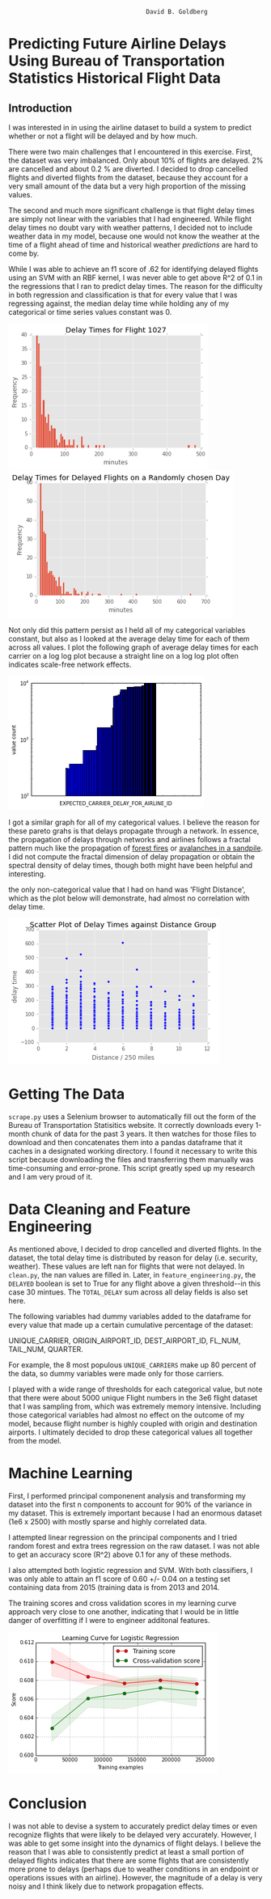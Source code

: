 
                                          David B. Goldberg
# Predicting Future Airline Delays Using Bureau of Transportation Statistics Historical Flight Data
## Introduction

I was interested in in using the airline dataset to build a system to predict whether or not a flight will be delayed and by how much. 

There were two main challenges that I encountered in this exercise.  First, the dataset was very imbalanced.
Only about 10% of flights are delayed.  2% are cancelled and about 0.2 % are diverted. I decided to drop cancelled flights and diverted flights from the dataset, because they account for a very small amount of the data but a very high proportion of the missing values.  

The second and much more significant challenge is that flight delay times are simply not linear with the variables that I had engineered.  While flight delay times no doubt vary with weather patterns, I decided not to include weather data in my model, because one would not know the weather at the time of a flight ahead of time and historical weather *predictions* are hard to come by.

While I was able to achieve an f1 score of .62 for identifying delayed flights using an SVM with an RBF kernel, I was never able to get above R^2 of 0.1 in the regressions that I ran to predict delay times.  The reason for the difficulty in both regression and classification is that for every value that I was regressing against, the median delay time while holding any of my categorical or time series values constant was 0.

![flight_number](files/flight_num.png)
![date](files/date.png)

Not only did this pattern persist as I held all of my categorical variables constant, but also as I looked at the  average delay time for each of them across all values.
I plot the following graph of average delay times for each carrier on a log log plot because a straight line on a log log plot often indicates scale-free network effects.

![carrier](files/carrier_delay.png)

I got a similar graph for all of my categorical values.  I believe the reason for these pareto grahs is that delays propagate through a network.  In essence, the propagation of delays through networks and airlines follows a fractal pattern much like the propagation of [forest fires](https://en.wikipedia.org/wiki/Forest-fire_model) or [avalanches in a sandpile](http://prl.aps.org/abstract/PRL/v59/i4/p381_1).  I did not compute the fractal dimension of delay propagation or obtain the spectral density of delay times, though both might have been helpful and interesting.

the only non-categorical value that I had on hand was 'Flight Distance', which as the plot below will demonstrate, had almost no correlation with delay time.

![distance group](files/scatter.png)


# Getting The Data

`scrape.py` uses a Selenium browser to automatically fill out the form of the Bureau of Transportation Statisitics website.  It correctly downloads every 1-month chunk of data for the past 3 years.  It then watches for those files to download and then concatenates them into a pandas dataframe that it caches in a designated working directory.  I found it necessary to write this script because downloading the files and transferring them manually was time-consuming and error-prone.  This script greatly sped up my research and I am very proud of it.

# Data Cleaning and Feature Engineering

As mentioned above, I decided to drop cancelled and diverted flights.  In the dataset, the total delay time is distributed by reason for delay (i.e. security, weather). These values are left nan for flights that were not delayed.  In `clean.py`, the nan values are filled in.  Later, in `feature_engineering.py`, the `DELAYED` boolean is set to True for any flight above a given threshold--in this case 30 mintues.  The `TOTAL_DELAY` sum across all delay fields is also set here.

The following variables had dummy variables added to the dataframe for every value that made up a certain cumulative percentage of the dataset: 

UNIQUE_CARRIER, 
ORIGIN_AIRPORT_ID, 
DEST_AIRPORT_ID, 
FL_NUM,
TAIL_NUM, 
QUARTER.  

For example, the 8 most populous `UNIQUE_CARRIERS` make up 80 percent of the data, so dummy variables were made only for those carriers.

I played with a wide range of thresholds for each categorical value, but note that there were about 5000 unique Flight numbers in the 3e6 flight dataset that I was sampling from, which was extremely memory intensive.  Including those categorical variables had almost no effect on the outcome of my model, because flight number is highly coupled with origin and destination airports.  I ultimately decided to drop these categorical values all together from the model.

# Machine Learning

First, I performed principal componenent analysis and transforming my dataset into the first n components to account for 90% of the variance in my dataset.  This is extremely important because I had an enormous dataset (1e6 x 2500) with mostly sparse and highly correlated data.

I attempted linear regression on the principal components and I tried random forest and extra trees regression on the raw dataset.  I was not able to get an accuracy score (R^2) above 0.1 for any of these methods.  

I also attempted both logistic regression and SVM.  With both classifiers, I was only able to attain an f1 score of 0.60 +/- 0.04 on a testing set containing data from 2015 (training data is from 2013 and 2014.

The training scores and cross validation scores in my learning curve approach very close to one another, indicating that I would be in little danger of overfitting if I were to engineer additonal features.

![learning curve](files/learning_curve.png)

# Conclusion

I was not able to devise a system to accurately predict delay times or even recognize flights that were likely to be delayed very accurately.  However, I was able to get some insight into the dynamics of flight delays.  I believe the reason that I was able to consistently predict at least a small portion of delayed flights indicates that there are some flights that are consistently more prone to delays (perhaps due to weather conditions in an endpoint or operations issues with an airline).  However, the magnitude of a delay is very noisy and I think likely due to network propagation effects.


```python

```
